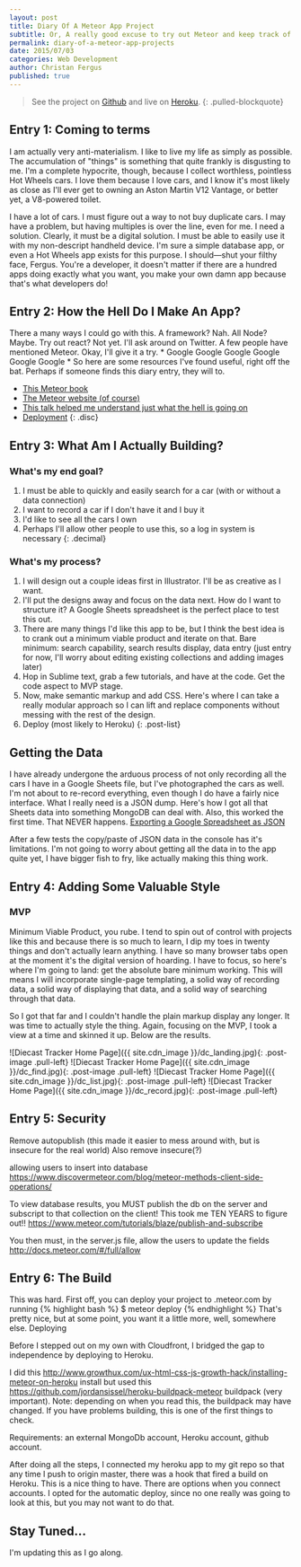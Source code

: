 ```yaml
---
layout: post
title: Diary Of A Meteor App Project
subtitle: Or, A really good excuse to try out Meteor and keep track of my ridiculous habit of buying Hot Wheels cars
permalink: diary-of-a-meteor-app-projects
date: 2015/07/03 
categories: Web Development
author: Christan Fergus
published: true
---
```


>See the project on [Github](https://github.com/fergd/diecasttracker) and live on [Heroku](http://diecasttracker.herokuapp.com).
{: .pulled-blockquote}

## Entry 1: Coming to terms ##

I am actually very anti-materialism. I like to live my life as simply as possible. The accumulation of "things" is something that quite frankly is disgusting to me. I'm a complete hypocrite, though, because I collect worthless, pointless Hot Wheels cars. I love them because I love cars, and I know it's most likely as close as I'll ever get to owning an Aston Martin V12 Vantage, or better yet, a V8-powered toilet. 

I have a lot of cars. I must figure out a way to not buy duplicate cars. I may have a problem, but having multiples is over the line, even for me. I need a solution. Clearly, it must be a digital solution. I must be able to easily use it with my non-descript handheld device. I'm sure a simple database app, or even a Hot Wheels app exists for this purpose. I should&mdash;shut your filthy face, Fergus. You're a developer, it doesn't matter if there are a hundred apps doing exactly what you want, you make your own damn app because that's what developers do! 

## Entry 2: How the Hell Do I Make An App? ##

There a many ways I could go with this. A framework? Nah. All Node? Maybe. Try out react? Not yet. I'll ask around on Twitter. A few people have mentioned Meteor. Okay, I'll give it a try. * Google Google Google Google Google Google * So here are some resources I've found useful, right off the bat. Perhaps if someone finds this diary entry, they will to.

- [This Meteor book](http://meteortips.com/first-meteor-tutorial/)
- [The Meteor website (of course)](https://www.meteor.com/)
- [This talk helped me understand just what the hell is going on](https://www.youtube.com/watch?v=SYqyWff6iMQ)
- [Deployment](https://www.youtube.com/watch?v=6xdHYMddtIw)
{: .disc}

## Entry 3: What Am I Actually Building? ##

### What's my end goal? ###

1. I must be able to quickly and easily search for a car (with or without a data connection) 
2. I want to record a car if I don't have it and I buy it
3. I'd like to see all the cars I own
4. Perhaps I'll allow other people to use this, so a log in system is necessary
{: .decimal}

### What's my process? ###

1. I will design out a couple ideas first in Illustrator. I'll be as creative as I want. 
2. I'll put the designs away and focus on the data next. How do I want to structure it? A Google Sheets spreadsheet is the perfect place to test this out.
3. There are many things I'd like this app to be, but I think the best idea is to crank out a minimum viable product and iterate on that. Bare minimum: search capability, search results display, data entry (just entry for now, I'll worry about editing existing collections and adding images later)
4. Hop in Sublime text, grab a few tutorials, and have at the code. Get the code aspect to MVP stage.
5. Now, make semantic markup and add CSS. Here's where I can take a really modular approach so I can lift and replace components without messing with the rest of the design. 
6. Deploy (most likely to Heroku)
{: .post-list}

## Getting the Data ##

I have already undergone the arduous process of not only recording all the cars I have in a Google Sheets file, but I've photographed the cars as well. I'm not about to re-record everything, even though I do have a fairly nice interface. What I really need is a JSON dump. Here's how I got all that Sheets data into something MongoDB can deal with. Also, this worked the first time. That NEVER happens. [Exporting a Google Spreadsheet as JSON](http://blog.pamelafox.org/2013/06/exporting-google-spreadsheet-as-json.html) 

After a few tests the copy/paste of JSON data in the console has it's limitations. I'm not going to worry about getting all the data in to the app quite yet, I have bigger fish to fry, like actually making this thing work. 

## Entry 4: Adding Some Valuable Style ##

### MVP ###

Minimum Viable Product, you rube. I tend to spin out of control with projects like this and because there is so much to learn, I dip my toes in twenty things and don't actually learn anything. I have so many browser tabs open at the moment it's the digital version of hoarding. I have to focus, so here's where I'm going to land: get the absolute bare minimum working. This will means I will incorporate single-page templating, a solid way of recording data, a solid way of displaying that data, and a solid way of searching through that data. 

So I got that far and I couldn't handle the plain markup display any longer. It was time to actually style the thing. Again, focusing on the MVP, I took a view at a time and skinned it up. Below are the results. 

![Diecast Tracker Home Page]({{ site.cdn_image }}/dc_landing.jpg){: .post-image .pull-left} ![Diecast Tracker Home Page]({{ site.cdn_image }}/dc_find.jpg){: .post-image .pull-left} ![Diecast Tracker Home Page]({{ site.cdn_image }}/dc_list.jpg){: .post-image .pull-left} ![Diecast Tracker Home Page]({{ site.cdn_image }}/dc_record.jpg){: .post-image .pull-left}

## Entry 5: Security ##

Remove autopublish (this made it easier to mess around with, but is insecure for the real world)
Also remove insecure(?)

allowing users to insert into database https://www.discovermeteor.com/blog/meteor-methods-client-side-operations/

To view database results, you MUST publish the db on the server and subscript to that collection on the client! This took me TEN YEARS to figure out!! https://www.meteor.com/tutorials/blaze/publish-and-subscribe

You then must, in the server.js file, allow the users to update the fields http://docs.meteor.com/#/full/allow

## Entry 6: The Build ##

This was hard. First off, you can deploy your project to <yourappnamehere>.meteor.com by running 
{% highlight bash %}
$ meteor deploy <yourappnamehere>
{% endhighlight %}
That's pretty nice, but at some point, you want it a little more, well, somewhere else. Deploying 

Before I stepped out on my own with Cloudfront, I bridged the gap to independence by deploying to Heroku. 

I did this http://www.growthux.com/ux-html-css-js-growth-hack/installing-meteor-on-heroku install but used this https://github.com/jordansissel/heroku-buildpack-meteor buildpack (very important). Note: depending on when you read this, the buildpack may have changed. If you have problems building, this is one of the first things to check. 

Requirements: an external MongoDb account, Heroku account, github account. 

After doing all the steps, I connected my heroku app to my git repo so that any time I push to origin master, there was a hook that fired a build on Heroku. This is a nice thing to have. There are options when you connect accounts. I opted for the automatic deploy, since no one really was going to look at this, but you may not want to do that.


## Stay Tuned... ##

I'm updating this as I go along. 